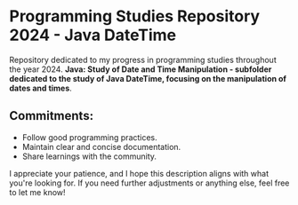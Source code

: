 # Programming Studies Repository 2024 - Java DateTime

Repository dedicated to my progress in programming studies throughout the year 2024. **Java: Study of Date and Time Manipulation - subfolder dedicated to the study of Java DateTime, focusing on the manipulation of dates and times**.

## Commitments:

- Follow good programming practices.
- Maintain clear and concise documentation.
- Share learnings with the community.

I appreciate your patience, and I hope this description aligns with what you're looking for. If you need further adjustments or anything else, feel free to let me know!
